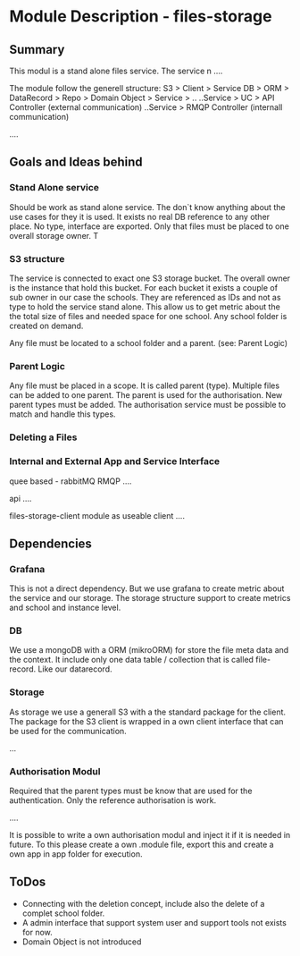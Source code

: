 # Module Description - files-storage

## Summary

This modul is a stand alone files service.
The service n
....

The module follow the generell structure:
S3 > Client > Service
DB > ORM > DataRecord > Repo > Domain Object > Service > ..
..Service > UC > API Controller (external communication)
..Service > RMQP Controller (internall communication)

....

## Goals and Ideas behind

### Stand Alone service

Should be work as stand alone service.
The don`t know anything about the use cases for they it is used.
It exists no real DB reference to any other place. No type, interface are exported.
Only that files must be placed to one overall storage owner. T

### S3 structure

The service is connected to exact one S3 storage bucket.
The overall owner is the instance that hold this bucket.
For each bucket it exists a couple of sub owner in our case the schools.
They are referenced as IDs and not as type to hold the service stand alone.
This allow us to get metric about the the total size of files and needed space for one school.
Any school folder is created on demand.

Any file must be located to a school folder and a parent. (see: Parent Logic)

### Parent Logic

Any file must be placed in a scope. It is called parent (type).
Multiple files can be added to one parent.
The parent is used for the authorisation. New parent types must be added.
The authorisation service must be possible to match and handle this types.

### Deleting a Files

### Internal and External App and Service Interface

quee based - rabbitMQ RMQP
....

api
....

files-storage-client module as useable client
....

## Dependencies

### Grafana

This is not a direct dependency.
But we use grafana to create metric about the service and our storage.
The storage structure support to create metrics and school and instance level.

### DB

We use a mongoDB with a ORM (mikroORM) for store the file meta data and the context.
It include only one data table / collection that is called file-record.
Like our datarecord.

### Storage

As storage we use a generall S3 with a the standard package for the client.
The package for the S3 client is wrapped in a own client interface that can be used for the communication.

...

### Authorisation Modul

Required that the parent types must be know that are used for the authentication.
Only the reference authorisation is work.

....

It is possible to write a own authorisation modul and inject it if it is needed in future.
To this please create a own .module file, export this and create a own app in app folder for execution.

## ToDos

- Connecting with the deletion concept, include also the delete of a complet school folder.
- A admin interface that support system user and support tools not exists for now.
- Domain Object is not introduced
